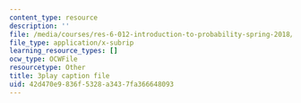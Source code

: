 ```yaml
---
content_type: resource
description: ''
file: /media/courses/res-6-012-introduction-to-probability-spring-2018/42d470e9836f5328a3437fa366648093_MuqLI4otMIQ.srt
file_type: application/x-subrip
learning_resource_types: []
ocw_type: OCWFile
resourcetype: Other
title: 3play caption file
uid: 42d470e9-836f-5328-a343-7fa366648093
---
```

